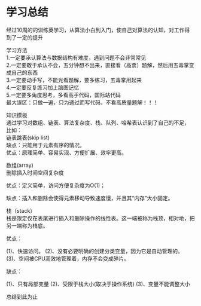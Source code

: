 # 学习总结
 经过10周的的训练英学习，从算法小白到入门，使自己对算法的认知，对工作得到了一定的提升  
 
学习方法  
1.一定要承认算法与数据结构有难度，遇到问题不会非常常见  
2.一定要敢于承认不会，五分钟想不出来，直接看（高票）题解，然后用五毒掌变成自己的东西  
3.一定要动手写，不能光看题解，要多练习，五毒掌用起来  
4.一定要反复练习加上脑图记忆  
5.一定要多角度思考，多看高手代码，国际站代码  
最大误区：只做一遍，只为通过而写代码，不看高质量题解！！！ 

知识模板  
通过学习对数组、链表、算法复杂度、栈、队列、哈希表认识到了自己的不足，  
比如：  
链表跳表(skip list)  
缺点：只能用于元素有序的情况。    
优点：原理简单、容易实现、方便扩展、效率更高。  

数组(array)  
删除插入时间空间复杂度  

优点：定义简单，访问方便复杂度为O(1)；  

缺点：插入和删除会使得元素移动导致速度慢，并且其“内存”大小固定。  


栈（stack）  
栈是限定仅在表尾进行插入和删除操作的线性表。这一端被称为栈顶，相对地，把另一端称为栈底。

优点：

(1)、快速访问。 (2)、没有必要明确的创建分类变量，因为它是自动管理的。 (3)、空间被CPU高效地管理着，内存不会变成碎片。

缺点：

(1)、只有局部变量 (2)、受限于栈大小(取决于操作系统) (3)、变量不能调整大小


总结到此为止  
